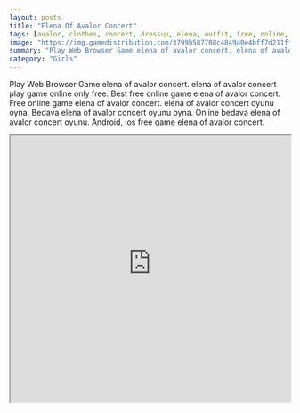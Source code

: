 ```yaml
---
layout: posts
title: "Elena Of Avalor Concert"
tags: [avalor, clothes, concert, dressup, elena, outfit, free, online, games, oyna, game, free, games, play, play, games]
image: "https://img.gamedistribution.com/3799b587708c4849a0e4bff7d211ffab.jpg"
summary: "Play Web Browser Game elena of avalor concert. elena of avalor concert play game online only free. Best free online game elena of avalor concert. Free online game elena of avalor concert. elena of avalor concert oyunu oyna. Bedava elena of avalor concert oyunu oyna. Online bedava elena of avalor concert oyunu. Android, ios free game elena of avalor concert."
category: "Girls"
---
```


Play Web Browser Game elena of avalor concert. elena of avalor concert play game online only free. Best free online game elena of avalor concert. Free online game elena of avalor concert. elena of avalor concert oyunu oyna. Bedava elena of avalor concert oyunu oyna. Online bedava elena of avalor concert oyunu. Android, ios free game elena of avalor concert.

<iframe width="100%" height="480px;" src="https://html5.gamedistribution.com/3799b587708c4849a0e4bff7d211ffab/"></iframe>
